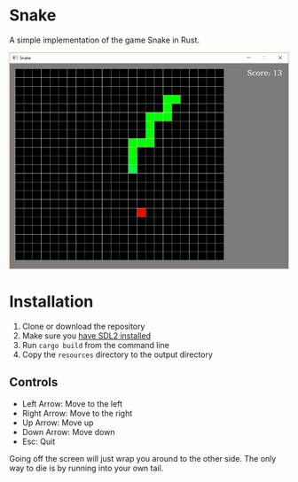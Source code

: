 # Snake

A simple implementation of the game Snake in Rust.

![screenshot](https://github.com/MCluck90/snake-rust/raw/master/screenshot.png)

# Installation

1. Clone or download the repository
2. Make sure you [have SDL2 installed](https://github.com/Rust-SDL2/rust-sdl2#user-content-requirements)
3. Run `cargo build` from the command line
4. Copy the `resources` directory to the output directory

## Controls

* Left Arrow: Move to the left
* Right Arrow: Move to the right
* Up Arrow: Move up
* Down Arrow: Move down
* Esc: Quit

Going off the screen will just wrap you around to the other side. The only way to die is by running into your own tail.